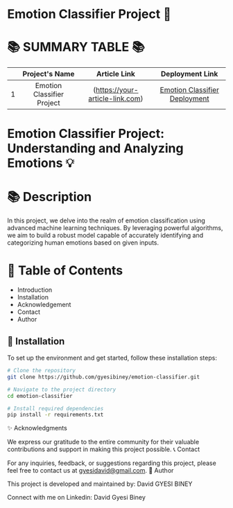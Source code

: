 # Emotion Classifier Project 🚀

📚 **SUMMARY TABLE 📚**
=========================
|  | Project's Name          | Article Link                                                  | Deployment Link                                            |
|:-:|:------------------------:|:--------------------------------------------------------------:|:----------------------------------------------------------:|
| 1 | Emotion Classifier Project|  (https://your-article-link.com)                             | [Emotion Classifier Deployment](https://gyesibiney-emotions-app2.hf.space/docs) |

# Emotion Classifier Project: Understanding and Analyzing Emotions 💡

📚 **Description**
=======================
In this project, we delve into the realm of emotion classification using advanced machine learning techniques. By leveraging powerful algorithms, we aim to build a robust model capable of accurately identifying and categorizing human emotions based on given inputs.

📖 **Table of Contents**
=======================
- Introduction
- Installation
- Acknowledgement
- Contact
- Author

🔧 **Installation**
---------------------
To set up the environment and get started, follow these installation steps:

```bash
# Clone the repository
git clone https://github.com/gyesibiney/emotion-classifier.git

# Navigate to the project directory
cd emotion-classifier

# Install required dependencies
pip install -r requirements.txt
```
✨ Acknowledgments

We express our gratitude to the entire community for their valuable contributions and support in making this project possible.
📞 Contact

For any inquiries, feedback, or suggestions regarding this project, please feel free to contact us at gyesidavid@gmail.com.
👥 Author

This project is developed and maintained by:
David GYESI BINEY

Connect with me on Linkedin: David Gyesi Biney
